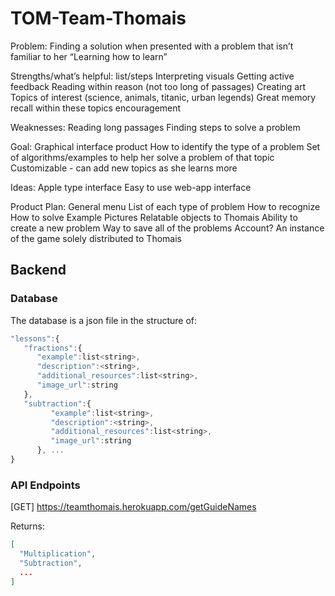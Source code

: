 # TOM-Team-Thomais

Problem:
Finding a solution when presented with a problem that isn’t familiar to her
“Learning how to learn”


Strengths/what’s helpful:
list/steps
Interpreting visuals
Getting active feedback
Reading within reason (not too long of passages)
Creating art
Topics of interest (science, animals, titanic, urban legends)
Great memory recall within these topics
encouragement

Weaknesses:
Reading long passages
Finding steps to solve a problem


Goal:
Graphical interface product
How to identify the type of a problem
Set of algorithms/examples to help her solve a problem of that topic
Customizable - can add new topics as she learns more

Ideas:
Apple type interface
Easy to use web-app interface

Product Plan:
General menu
List of each type of problem
How to recognize
How to solve
Example
Pictures
Relatable objects to Thomais
Ability to create a new problem
Way to save all of the problems
Account?
An instance of the game solely distributed to Thomais

## Backend

### Database

The database is a json file in the structure of:


```javascript
"lessons":{
   "fractions":{
      "example":list<string>,
      "description":<string>,
      "additional_resources":list<string>,
      "image_url":string
   },
   "subtraction":{
         "example":list<string>,
         "description":<string>,
         "additional_resources":list<string>,
         "image_url":string
      }, ...
}
```


### API Endpoints

[GET] https://teamthomais.herokuapp.com/getGuideNames

Returns:

```json
[
  "Multiplication",
  "Subtraction",
  ...
]
```
